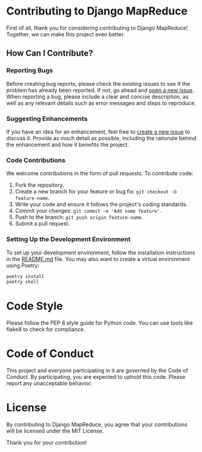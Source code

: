 # Contributing to Django MapReduce

First of all, thank you for considering contributing to Django MapReduce! Together, we can make this project even better.

## How Can I Contribute?

### Reporting Bugs

Before creating bug reports, please check the existing issues to see if the problem has already been reported. If not, go ahead and [open a new issue](https://github.com/your-username/django-mapreduce/issues/new). When reporting a bug, please include a clear and concise description, as well as any relevant details such as error messages and steps to reproduce.

### Suggesting Enhancements

If you have an idea for an enhancement, feel free to [create a new issue](https://github.com/your-username/django-mapreduce/issues/new) to discuss it. Provide as much detail as possible, including the rationale behind the enhancement and how it benefits the project.

### Code Contributions

We welcome contributions in the form of pull requests. To contribute code:

1. Fork the repository.
2. Create a new branch for your feature or bug fix: `git checkout -b feature-name`.
3. Write your code and ensure it follows the project's coding standards.
4. Commit your changes: `git commit -m 'Add some feature'`.
5. Push to the branch: `git push origin feature-name`.
6. Submit a pull request.

### Setting Up the Development Environment

To set up your development environment, follow the installation instructions in the [README.md](README.md) file. You may also want to create a virtual environment using Poetry:

```bash
poetry install
poetry shell
```

# Code Style

Please follow the PEP 8 style guide for Python code. You can use tools like flake8 to check for compliance.

# Code of Conduct
This project and everyone participating in it are governed by the Code of Conduct. By participating, you are expected to uphold this code. Please report any unacceptable behavior.

# License
By contributing to Django MapReduce, you agree that your contributions will be licensed under the MIT License.

Thank you for your contribution!


